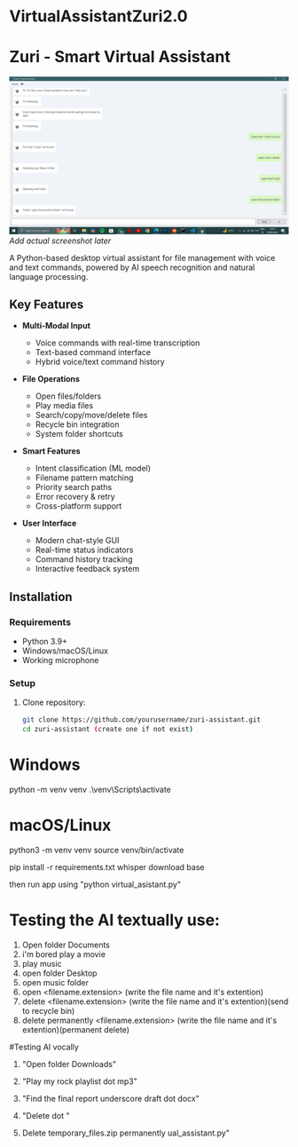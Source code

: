 # VirtualAssistantZuri2.0
# Zuri - Smart Virtual Assistant

![GUI Screenshot](screenshot.png) *Add actual screenshot later*

A Python-based desktop virtual assistant for file management with voice and text commands, powered by AI speech recognition and natural language processing.

## Key Features

- **Multi-Modal Input**
  - Voice commands with real-time transcription
  - Text-based command interface
  - Hybrid voice/text command history

- **File Operations**
  - Open files/folders
  - Play media files
  - Search/copy/move/delete files
  - Recycle bin integration
  - System folder shortcuts

- **Smart Features**
  - Intent classification (ML model)
  - Filename pattern matching
  - Priority search paths
  - Error recovery & retry
  - Cross-platform support

- **User Interface**
  - Modern chat-style GUI
  - Real-time status indicators
  - Command history tracking
  - Interactive feedback system

## Installation

### Requirements
- Python 3.9+
- Windows/macOS/Linux
- Working microphone

### Setup
1. Clone repository:
   ```bash
   git clone https://github.com/yourusername/zuri-assistant.git
   cd zuri-assistant (create one if not exist)
# Windows
python -m venv venv
.\venv\Scripts\activate

# macOS/Linux
python3 -m venv venv
source venv/bin/activate

pip install -r requirements.txt
whisper download base

then run app using "python virtual_asistant.py"

# Testing the AI textually use:
1. Open folder Documents
2. i'm bored play a movie
3. play music
4. open folder Desktop
5. open music folder
6. open <filename.extension> (write the file name and it's extention)
7. delete <filename.extension> (write the file name and it's extention)(send to recycle bin)
8. delete permanently <filename.extension> (write the file name and it's extention)(permanent delete)
   
#Testing AI vocally
1. "Open folder Downloads"
2. "Play my rock playlist dot mp3"
3. "Find the final report underscore draft dot docx"
4. "Delete  <filename> dot <extension>"


10. Delete temporary_files.zip permanently
ual_assistant.py"
